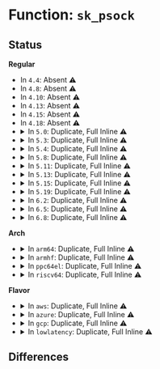 # Function: <code>sk_psock</code>

## Status
<b>Regular</b>
<ul>
<li>
In <code>4.4</code>: Absent ⚠️
</li>
<li>
In <code>4.8</code>: Absent ⚠️
</li>
<li>
In <code>4.10</code>: Absent ⚠️
</li>
<li>
In <code>4.13</code>: Absent ⚠️
</li>
<li>
In <code>4.15</code>: Absent ⚠️
</li>
<li>
In <code>4.18</code>: Absent ⚠️
</li>
<li>
<details>
<summary>In <code>5.0</code>: Duplicate, Full Inline ⚠️</summary>

**Collision:** Static Duplication

**Inline:** Full

**Transformation:** False

**Instances:**

```
In net/core/skmsg.c (ffffffff818e5e15)
Location: include/linux/skmsg.h:274
Inline: True
Inline callers:
  - net/core/skmsg.c:sk_psock_write_space
  - net/core/skmsg.c:sk_psock_strp_data_ready
  - net/core/skmsg.c:sk_psock_strp_read
```
```
In net/core/sock_map.c (ffffffff818f25ca)
Location: include/linux/skmsg.h:274
Inline: True
Inline callers:
  - net/core/sock_map.c:sock_hash_update_common
  - net/core/sock_map.c:sock_map_update_common
  - net/core/sock_map.c:sock_map_unref
```
```
In net/ipv4/tcp_bpf.c (ffffffff81978097)
Location: include/linux/skmsg.h:274
Inline: True
Inline callers:
  - net/ipv4/tcp_bpf.c:tcp_bpf_init
  - net/ipv4/tcp_bpf.c:tcp_bpf_reinit
  - net/ipv4/tcp_bpf.c:tcp_bpf_sendpage
  - net/ipv4/tcp_bpf.c:tcp_bpf_sendmsg
  - net/ipv4/tcp_bpf.c:tcp_bpf_sendmsg_redir
  - net/ipv4/tcp_bpf.c:tcp_bpf_recvmsg
  - net/ipv4/tcp_bpf.c:tcp_bpf_stream_read
```
</details>
</li>
<li>
<details>
<summary>In <code>5.3</code>: Duplicate, Full Inline ⚠️</summary>

**Collision:** Static Duplication

**Inline:** Full

**Transformation:** False

**Instances:**

```
In net/core/skmsg.c (ffffffff8193555f)
Location: include/linux/skmsg.h:274
Inline: True
Inline callers:
  - net/core/skmsg.c:sk_psock_write_space
  - net/core/skmsg.c:sk_psock_strp_data_ready
  - net/core/skmsg.c:sk_psock_strp_read
```
```
In net/core/sock_map.c (ffffffff819446fc)
Location: include/linux/skmsg.h:274
Inline: True
Inline callers:
  - net/core/sock_map.c:sock_hash_update_common
  - net/core/sock_map.c:sock_map_update_common
  - net/core/sock_map.c:sock_map_unref
```
```
In net/ipv4/tcp_bpf.c (ffffffff819e1b72)
Location: include/linux/skmsg.h:274
Inline: True
Inline callers:
  - net/ipv4/tcp_bpf.c:tcp_bpf_init
  - net/ipv4/tcp_bpf.c:tcp_bpf_reinit
  - net/ipv4/tcp_bpf.c:tcp_bpf_sendpage
  - net/ipv4/tcp_bpf.c:tcp_bpf_sendmsg
  - net/ipv4/tcp_bpf.c:tcp_bpf_sendmsg_redir
  - net/ipv4/tcp_bpf.c:tcp_bpf_recvmsg
  - net/ipv4/tcp_bpf.c:tcp_bpf_stream_read
```
</details>
</li>
<li>
<details>
<summary>In <code>5.4</code>: Duplicate, Full Inline ⚠️</summary>

**Collision:** Static Duplication

**Inline:** Full

**Transformation:** False

**Instances:**

```
In net/core/skmsg.c (ffffffff8196831c)
Location: include/linux/skmsg.h:277
Inline: True
Inline callers:
  - net/core/skmsg.c:sk_psock_write_space
  - net/core/skmsg.c:sk_psock_strp_data_ready
  - net/core/skmsg.c:sk_psock_strp_read
```
```
In net/core/sock_map.c (ffffffff819796fc)
Location: include/linux/skmsg.h:277
Inline: True
Inline callers:
  - net/core/sock_map.c:sock_hash_update_common
  - net/core/sock_map.c:sock_map_update_common
  - net/core/sock_map.c:sock_map_unref
```
```
In net/ipv4/tcp_bpf.c (ffffffff81a18b62)
Location: include/linux/skmsg.h:277
Inline: True
Inline callers:
  - net/ipv4/tcp_bpf.c:tcp_bpf_init
  - net/ipv4/tcp_bpf.c:tcp_bpf_reinit
  - net/ipv4/tcp_bpf.c:tcp_bpf_sendpage
  - net/ipv4/tcp_bpf.c:tcp_bpf_sendmsg
  - net/ipv4/tcp_bpf.c:tcp_bpf_sendmsg_redir
  - net/ipv4/tcp_bpf.c:tcp_bpf_recvmsg
  - net/ipv4/tcp_bpf.c:tcp_bpf_stream_read
```
</details>
</li>
<li>
<details>
<summary>In <code>5.8</code>: Duplicate, Full Inline ⚠️</summary>

**Collision:** Static Duplication

**Inline:** Full

**Transformation:** False

**Instances:**

```
In net/core/skmsg.c (ffffffff81a3c54c)
Location: include/linux/skmsg.h:282
Inline: True
Inline callers:
  - net/core/skmsg.c:sk_psock_write_space
  - net/core/skmsg.c:sk_psock_strp_data_ready
  - net/core/skmsg.c:sk_psock_strp_read
  - net/core/skmsg.c:sk_psock_skb_redirect
```
```
In net/core/sock_map.c (ffffffff81a4eb2b)
Location: include/linux/skmsg.h:282
Inline: True
Inline callers:
  - net/core/sock_map.c:sock_map_close
  - net/core/sock_map.c:sock_map_unhash
  - net/core/sock_map.c:sock_hash_free
  - net/core/sock_map.c:sock_hash_update_common
  - net/core/sock_map.c:sock_map_update_common
  - net/core/sock_map.c:sock_map_link_no_progs
  - net/core/sock_map.c:sock_map_link
```
```
In net/ipv4/tcp_bpf.c (ffffffff81b092c1)
Location: include/linux/skmsg.h:282
Inline: True
Inline callers:
  - net/ipv4/tcp_bpf.c:tcp_bpf_sendpage
  - net/ipv4/tcp_bpf.c:tcp_bpf_sendmsg
  - net/ipv4/tcp_bpf.c:tcp_bpf_recvmsg
  - net/ipv4/tcp_bpf.c:tcp_bpf_stream_read
  - net/ipv4/tcp_bpf.c:tcp_bpf_sendmsg_redir
```
</details>
</li>
<li>
<details>
<summary>In <code>5.11</code>: Duplicate, Full Inline ⚠️</summary>

**Collision:** Static Duplication

**Inline:** Full

**Transformation:** False

**Instances:**

```
In net/core/skmsg.c (ffffffff81a3ec0c)
Location: include/linux/skmsg.h:282
Inline: True
Inline callers:
  - net/core/skmsg.c:sk_psock_write_space
  - net/core/skmsg.c:sk_psock_verdict_recv
  - net/core/skmsg.c:sk_psock_strp_data_ready
  - net/core/skmsg.c:sk_psock_strp_read
  - net/core/skmsg.c:sk_psock_skb_redirect
```
```
In net/core/sock_map.c (ffffffff81a54b0b)
Location: include/linux/skmsg.h:282
Inline: True
Inline callers:
  - net/core/sock_map.c:sock_map_close
  - net/core/sock_map.c:sock_map_unhash
  - net/core/sock_map.c:sock_hash_free
  - net/core/sock_map.c:sock_hash_update_common
  - net/core/sock_map.c:sock_map_update_common
  - net/core/sock_map.c:sock_map_link_no_progs
  - net/core/sock_map.c:sock_map_link
```
```
In net/ipv4/tcp_bpf.c (ffffffff81b17ad8)
Location: include/linux/skmsg.h:282
Inline: True
Inline callers:
  - net/ipv4/tcp_bpf.c:tcp_bpf_sendpage
  - net/ipv4/tcp_bpf.c:tcp_bpf_sendmsg
  - net/ipv4/tcp_bpf.c:tcp_bpf_recvmsg
  - net/ipv4/tcp_bpf.c:tcp_bpf_stream_read
  - net/ipv4/tcp_bpf.c:tcp_bpf_sendmsg_redir
```
</details>
</li>
<li>
<details>
<summary>In <code>5.13</code>: Duplicate, Full Inline ⚠️</summary>

**Collision:** Static Duplication

**Inline:** Full

**Transformation:** False

**Instances:**

```
In net/core/skmsg.c (ffffffff81a4e5c9)
Location: include/linux/skmsg.h:285
Inline: True
Inline callers:
  - net/core/skmsg.c:sk_psock_verdict_recv
  - net/core/skmsg.c:sk_psock_strp_data_ready
  - net/core/skmsg.c:sk_psock_strp_read
  - net/core/skmsg.c:sk_psock_write_space
  - net/core/skmsg.c:sk_psock_skb_redirect
```
```
In net/core/sock_map.c (ffffffff81a5154f)
Location: include/linux/skmsg.h:285
Inline: True
Inline callers:
  - net/core/sock_map.c:sock_map_close
  - net/core/sock_map.c:sock_map_unhash
  - net/core/sock_map.c:sock_hash_update_common
  - net/core/sock_map.c:sock_map_update_common
  - net/core/sock_map.c:sock_map_link
  - net/core/sock_map.c:sock_map_unref
```
```
In net/ipv4/tcp_bpf.c (ffffffff81b056a4)
Location: include/linux/skmsg.h:285
Inline: True
Inline callers:
  - net/ipv4/tcp_bpf.c:tcp_bpf_sendpage
  - net/ipv4/tcp_bpf.c:tcp_bpf_sendmsg
  - net/ipv4/tcp_bpf.c:tcp_bpf_recvmsg
  - net/ipv4/tcp_bpf.c:tcp_bpf_stream_read
  - net/ipv4/tcp_bpf.c:tcp_bpf_sendmsg_redir
```
```
In net/ipv4/udp_bpf.c (ffffffff81b05cb2)
Location: include/linux/skmsg.h:285
Inline: True
Inline callers:
  - net/ipv4/udp_bpf.c:udp_bpf_recvmsg
```
</details>
</li>
<li>
<details>
<summary>In <code>5.15</code>: Duplicate, Full Inline ⚠️</summary>

**Collision:** Static Duplication

**Inline:** Full

**Transformation:** False

**Instances:**

```
In net/core/skmsg.c (ffffffff81b07309)
Location: include/linux/skmsg.h:284
Inline: True
Inline callers:
  - net/core/skmsg.c:sk_psock_verdict_recv
  - net/core/skmsg.c:sk_psock_strp_data_ready
  - net/core/skmsg.c:sk_psock_strp_read
  - net/core/skmsg.c:sk_psock_write_space
  - net/core/skmsg.c:sk_psock_skb_redirect
  - net/core/skmsg.c:sk_msg_is_readable
```
```
In net/core/sock_map.c (ffffffff81b094cf)
Location: include/linux/skmsg.h:284
Inline: True
Inline callers:
  - net/core/sock_map.c:sock_map_close
  - net/core/sock_map.c:sock_hash_update_common
  - net/core/sock_map.c:sock_map_update_common
  - net/core/sock_map.c:sock_map_link
  - net/core/sock_map.c:sock_map_unref
```
```
In net/ipv4/tcp_bpf.c (ffffffff81bc81f4)
Location: include/linux/skmsg.h:284
Inline: True
Inline callers:
  - net/ipv4/tcp_bpf.c:tcp_bpf_sendpage
  - net/ipv4/tcp_bpf.c:tcp_bpf_sendmsg
  - net/ipv4/tcp_bpf.c:tcp_bpf_recvmsg
  - net/ipv4/tcp_bpf.c:tcp_bpf_recvmsg_parser
  - net/ipv4/tcp_bpf.c:tcp_bpf_sendmsg_redir
```
```
In net/ipv4/udp_bpf.c (ffffffff81bc89b3)
Location: include/linux/skmsg.h:284
Inline: True
Inline callers:
  - net/ipv4/udp_bpf.c:udp_bpf_recvmsg
```
```
In net/unix/unix_bpf.c (ffffffff81beb736)
Location: include/linux/skmsg.h:284
Inline: True
Inline callers:
  - net/unix/unix_bpf.c:unix_bpf_recvmsg
```
</details>
</li>
<li>
<details>
<summary>In <code>5.19</code>: Duplicate, Full Inline ⚠️</summary>

**Collision:** Static Duplication

**Inline:** Full

**Transformation:** False

**Instances:**

```
In net/core/skmsg.c (ffffffff81c8bd6f)
Location: include/linux/skmsg.h:278
Inline: True
Inline callers:
  - net/core/skmsg.c:sk_psock_verdict_recv
  - net/core/skmsg.c:sk_psock_strp_data_ready
  - net/core/skmsg.c:sk_psock_strp_read
  - net/core/skmsg.c:sk_psock_write_space
  - net/core/skmsg.c:sk_psock_skb_redirect
  - net/core/skmsg.c:sk_msg_is_readable
```
```
In net/core/sock_map.c (ffffffff81c8f5d9)
Location: include/linux/skmsg.h:278
Inline: True
Inline callers:
  - net/core/sock_map.c:sock_map_close
  - net/core/sock_map.c:sock_hash_update_common
  - net/core/sock_map.c:sock_map_update_common
  - net/core/sock_map.c:sock_map_link
  - net/core/sock_map.c:sock_map_unref
```
```
In net/ipv4/tcp_bpf.c (ffffffff81d5da69)
Location: include/linux/skmsg.h:278
Inline: True
Inline callers:
  - net/ipv4/tcp_bpf.c:tcp_bpf_sendpage
  - net/ipv4/tcp_bpf.c:tcp_bpf_sendmsg
  - net/ipv4/tcp_bpf.c:tcp_bpf_recvmsg
  - net/ipv4/tcp_bpf.c:tcp_bpf_recvmsg_parser
  - net/ipv4/tcp_bpf.c:tcp_bpf_sendmsg_redir
```
```
In net/ipv4/udp_bpf.c (ffffffff81d5df54)
Location: include/linux/skmsg.h:278
Inline: True
Inline callers:
  - net/ipv4/udp_bpf.c:udp_bpf_recvmsg
```
```
In net/unix/unix_bpf.c (ffffffff81d838f6)
Location: include/linux/skmsg.h:278
Inline: True
Inline callers:
  - net/unix/unix_bpf.c:unix_bpf_recvmsg
```
</details>
</li>
<li>
<details>
<summary>In <code>6.2</code>: Duplicate, Full Inline ⚠️</summary>

**Collision:** Static Duplication

**Inline:** Full

**Transformation:** False

**Instances:**

```
In net/core/skmsg.c (ffffffff81e482bc)
Location: include/linux/skmsg.h:280
Inline: True
Inline callers:
  - net/core/skmsg.c:sk_psock_verdict_recv
  - net/core/skmsg.c:sk_psock_strp_data_ready
  - net/core/skmsg.c:sk_psock_strp_read
  - net/core/skmsg.c:sk_psock_write_space
  - net/core/skmsg.c:sk_psock_skb_redirect
  - net/core/skmsg.c:sk_msg_is_readable
```
```
In net/core/sock_map.c (ffffffff81e4a9f9)
Location: include/linux/skmsg.h:280
Inline: True
Inline callers:
  - net/core/sock_map.c:sock_map_close
  - net/core/sock_map.c:sock_map_destroy
  - net/core/sock_map.c:sock_map_unhash
  - net/core/sock_map.c:sock_hash_update_common
  - net/core/sock_map.c:sock_map_update_common
  - net/core/sock_map.c:sock_map_link
  - net/core/sock_map.c:sock_map_unref
```
```
In net/ipv4/tcp_bpf.c (ffffffff81f27719)
Location: include/linux/skmsg.h:280
Inline: True
Inline callers:
  - net/ipv4/tcp_bpf.c:tcp_bpf_sendpage
  - net/ipv4/tcp_bpf.c:tcp_bpf_sendmsg
  - net/ipv4/tcp_bpf.c:tcp_bpf_recvmsg
  - net/ipv4/tcp_bpf.c:tcp_bpf_recvmsg_parser
  - net/ipv4/tcp_bpf.c:tcp_bpf_sendmsg_redir
```
```
In net/ipv4/udp_bpf.c (ffffffff81f28755)
Location: include/linux/skmsg.h:280
Inline: True
Inline callers:
  - net/ipv4/udp_bpf.c:udp_bpf_recvmsg
```
```
In net/unix/unix_bpf.c (ffffffff81f510f6)
Location: include/linux/skmsg.h:280
Inline: True
Inline callers:
  - net/unix/unix_bpf.c:unix_bpf_recvmsg
```
</details>
</li>
<li>
<details>
<summary>In <code>6.5</code>: Duplicate, Full Inline ⚠️</summary>

**Collision:** Static Duplication

**Inline:** Full

**Transformation:** False

**Instances:**

```
In net/core/skmsg.c (ffffffff81ea3a75)
Location: include/linux/skmsg.h:280
Inline: True
Inline callers:
  - net/core/skmsg.c:sk_psock_verdict_recv
  - net/core/skmsg.c:sk_psock_strp_data_ready
  - net/core/skmsg.c:sk_psock_strp_read
  - net/core/skmsg.c:sk_psock_write_space
  - net/core/skmsg.c:sk_psock_skb_redirect
  - net/core/skmsg.c:sk_msg_is_readable
```
```
In net/core/sock_map.c (ffffffff81ea60f9)
Location: include/linux/skmsg.h:280
Inline: True
Inline callers:
  - net/core/sock_map.c:sock_map_close
  - net/core/sock_map.c:sock_map_destroy
  - net/core/sock_map.c:sock_map_unhash
  - net/core/sock_map.c:sock_hash_update_common
  - net/core/sock_map.c:sock_map_update_common
  - net/core/sock_map.c:sock_map_link
  - net/core/sock_map.c:sock_map_unref
```
```
In net/ipv4/tcp_bpf.c (ffffffff81f873f1)
Location: include/linux/skmsg.h:280
Inline: True
Inline callers:
  - net/ipv4/tcp_bpf.c:tcp_bpf_sendmsg
  - net/ipv4/tcp_bpf.c:tcp_bpf_recvmsg_parser
  - net/ipv4/tcp_bpf.c:tcp_bpf_sendmsg_redir
```
```
In net/ipv4/udp_bpf.c (ffffffff81f882bc)
Location: include/linux/skmsg.h:280
Inline: True
```
```
In net/unix/unix_bpf.c (ffffffff81fb0a57)
Location: include/linux/skmsg.h:280
Inline: True
```
</details>
</li>
<li>
<details>
<summary>In <code>6.8</code>: Duplicate, Full Inline ⚠️</summary>

**Collision:** Static Duplication

**Inline:** Full

**Transformation:** False

**Instances:**

```
In net/core/skmsg.c (ffffffff81f66375)
Location: include/linux/skmsg.h:286
Inline: True
Inline callers:
  - net/core/skmsg.c:sk_psock_verdict_recv
  - net/core/skmsg.c:sk_psock_strp_data_ready
  - net/core/skmsg.c:sk_psock_strp_read
  - net/core/skmsg.c:sk_psock_write_space
  - net/core/skmsg.c:sk_psock_skb_redirect
  - net/core/skmsg.c:sk_msg_is_readable
```
```
In net/core/sock_map.c (ffffffff81f68bb9)
Location: include/linux/skmsg.h:286
Inline: True
Inline callers:
  - net/core/sock_map.c:sock_map_close
  - net/core/sock_map.c:sock_map_destroy
  - net/core/sock_map.c:sock_map_unhash
  - net/core/sock_map.c:sock_hash_update_common
  - net/core/sock_map.c:sock_map_update_common
  - net/core/sock_map.c:sock_map_link
  - net/core/sock_map.c:sock_map_unref
```
```
In net/ipv4/tcp_bpf.c (ffffffff8204ea71)
Location: include/linux/skmsg.h:286
Inline: True
Inline callers:
  - net/ipv4/tcp_bpf.c:tcp_bpf_sendmsg
  - net/ipv4/tcp_bpf.c:tcp_bpf_recvmsg_parser
  - net/ipv4/tcp_bpf.c:tcp_bpf_sendmsg_redir
```
```
In net/ipv4/udp_bpf.c (ffffffff8204f9dc)
Location: include/linux/skmsg.h:286
Inline: True
```
```
In net/unix/unix_bpf.c (ffffffff8207e0f7)
Location: include/linux/skmsg.h:286
Inline: True
```
</details>
</li>
</ul>
<b>Arch</b>
<ul>
<li>
<details>
<summary>In <code>arm64</code>: Duplicate, Full Inline ⚠️</summary>

**Collision:** Static Duplication

**Inline:** Full

**Transformation:** False

**Instances:**

```
In net/core/skmsg.c (ffff800010c0e228)
Location: include/linux/skmsg.h:277
Inline: True
Inline callers:
  - net/core/skmsg.c:sk_psock_write_space
  - net/core/skmsg.c:sk_psock_strp_data_ready
  - net/core/skmsg.c:sk_psock_strp_read
```
```
In net/core/sock_map.c (ffff800010c20b30)
Location: include/linux/skmsg.h:277
Inline: True
Inline callers:
  - net/core/sock_map.c:sock_hash_update_common
  - net/core/sock_map.c:sock_map_update_common
  - net/core/sock_map.c:sock_map_unref
```
```
In net/ipv4/tcp_bpf.c (ffff800010cd4678)
Location: include/linux/skmsg.h:277
Inline: True
Inline callers:
  - net/ipv4/tcp_bpf.c:tcp_bpf_init
  - net/ipv4/tcp_bpf.c:tcp_bpf_reinit
  - net/ipv4/tcp_bpf.c:tcp_bpf_sendpage
  - net/ipv4/tcp_bpf.c:tcp_bpf_sendmsg
  - net/ipv4/tcp_bpf.c:tcp_bpf_sendmsg_redir
  - net/ipv4/tcp_bpf.c:tcp_bpf_recvmsg
  - net/ipv4/tcp_bpf.c:tcp_bpf_stream_read
```
</details>
</li>
<li>
<details>
<summary>In <code>armhf</code>: Duplicate, Full Inline ⚠️</summary>

**Collision:** Static Duplication

**Inline:** Full

**Transformation:** False

**Instances:**

```
In net/core/skmsg.c (c0d2656c)
Location: include/linux/skmsg.h:277
Inline: True
Inline callers:
  - net/core/skmsg.c:sk_psock_write_space
  - net/core/skmsg.c:sk_psock_strp_data_ready
  - net/core/skmsg.c:sk_psock_strp_read
```
```
In net/core/sock_map.c (c0d3848c)
Location: include/linux/skmsg.h:277
Inline: True
Inline callers:
  - net/core/sock_map.c:sock_hash_update_common
  - net/core/sock_map.c:sock_map_update_common
  - net/core/sock_map.c:sock_map_link
  - net/core/sock_map.c:sock_map_unref
```
```
In net/ipv4/tcp_bpf.c (c0dde7cc)
Location: include/linux/skmsg.h:277
Inline: True
Inline callers:
  - net/ipv4/tcp_bpf.c:tcp_bpf_init
  - net/ipv4/tcp_bpf.c:tcp_bpf_reinit
  - net/ipv4/tcp_bpf.c:tcp_bpf_sendpage
  - net/ipv4/tcp_bpf.c:tcp_bpf_sendmsg
  - net/ipv4/tcp_bpf.c:tcp_bpf_sendmsg_redir
  - net/ipv4/tcp_bpf.c:tcp_bpf_recvmsg
  - net/ipv4/tcp_bpf.c:tcp_bpf_stream_read
```
</details>
</li>
<li>
<details>
<summary>In <code>ppc64el</code>: Duplicate, Full Inline ⚠️</summary>

**Collision:** Static Duplication

**Inline:** Full

**Transformation:** False

**Instances:**

```
In net/core/skmsg.c (c000000000cf9a78)
Location: include/linux/skmsg.h:277
Inline: True
Inline callers:
  - net/core/skmsg.c:sk_psock_write_space
  - net/core/skmsg.c:sk_psock_strp_data_ready
  - net/core/skmsg.c:sk_psock_strp_read
```
```
In net/core/sock_map.c (c000000000d12d20)
Location: include/linux/skmsg.h:277
Inline: True
Inline callers:
  - net/core/sock_map.c:sock_hash_update_common
  - net/core/sock_map.c:sock_map_update_common
  - net/core/sock_map.c:sock_map_unref
```
```
In net/ipv4/tcp_bpf.c (c000000000df3980)
Location: include/linux/skmsg.h:277
Inline: True
Inline callers:
  - net/ipv4/tcp_bpf.c:tcp_bpf_init
  - net/ipv4/tcp_bpf.c:tcp_bpf_reinit
  - net/ipv4/tcp_bpf.c:tcp_bpf_sendpage
  - net/ipv4/tcp_bpf.c:tcp_bpf_sendmsg
  - net/ipv4/tcp_bpf.c:tcp_bpf_sendmsg_redir
  - net/ipv4/tcp_bpf.c:tcp_bpf_recvmsg
  - net/ipv4/tcp_bpf.c:tcp_bpf_stream_read
```
</details>
</li>
<li>
<details>
<summary>In <code>riscv64</code>: Duplicate, Full Inline ⚠️</summary>

**Collision:** Static Duplication

**Inline:** Full

**Transformation:** False

**Instances:**

```
In net/core/skmsg.c (ffffffe00078ac9c)
Location: include/linux/skmsg.h:277
Inline: True
Inline callers:
  - net/core/skmsg.c:sk_psock_write_space
  - net/core/skmsg.c:sk_psock_strp_data_ready
  - net/core/skmsg.c:sk_psock_strp_read
```
```
In net/core/sock_map.c (ffffffe00079998e)
Location: include/linux/skmsg.h:277
Inline: True
Inline callers:
  - net/core/sock_map.c:sock_hash_update_common
  - net/core/sock_map.c:sock_map_update_common
  - net/core/sock_map.c:sock_map_unref
```
```
In net/ipv4/tcp_bpf.c (ffffffe00082555e)
Location: include/linux/skmsg.h:277
Inline: True
Inline callers:
  - net/ipv4/tcp_bpf.c:tcp_bpf_init
  - net/ipv4/tcp_bpf.c:tcp_bpf_reinit
  - net/ipv4/tcp_bpf.c:tcp_bpf_sendpage
  - net/ipv4/tcp_bpf.c:tcp_bpf_sendmsg
  - net/ipv4/tcp_bpf.c:tcp_bpf_sendmsg_redir
  - net/ipv4/tcp_bpf.c:tcp_bpf_recvmsg
  - net/ipv4/tcp_bpf.c:tcp_bpf_stream_read
```
</details>
</li>
</ul>
<b>Flavor</b>
<ul>
<li>
<details>
<summary>In <code>aws</code>: Duplicate, Full Inline ⚠️</summary>

**Collision:** Static Duplication

**Inline:** Full

**Transformation:** False

**Instances:**

```
In net/core/skmsg.c (ffffffff819082ec)
Location: include/linux/skmsg.h:277
Inline: True
Inline callers:
  - net/core/skmsg.c:sk_psock_write_space
  - net/core/skmsg.c:sk_psock_strp_data_ready
  - net/core/skmsg.c:sk_psock_strp_read
```
```
In net/core/sock_map.c (ffffffff8191956c)
Location: include/linux/skmsg.h:277
Inline: True
Inline callers:
  - net/core/sock_map.c:sock_hash_update_common
  - net/core/sock_map.c:sock_map_update_common
  - net/core/sock_map.c:sock_map_unref
```
```
In net/ipv4/tcp_bpf.c (ffffffff819b81f2)
Location: include/linux/skmsg.h:277
Inline: True
Inline callers:
  - net/ipv4/tcp_bpf.c:tcp_bpf_init
  - net/ipv4/tcp_bpf.c:tcp_bpf_reinit
  - net/ipv4/tcp_bpf.c:tcp_bpf_sendpage
  - net/ipv4/tcp_bpf.c:tcp_bpf_sendmsg
  - net/ipv4/tcp_bpf.c:tcp_bpf_sendmsg_redir
  - net/ipv4/tcp_bpf.c:tcp_bpf_recvmsg
  - net/ipv4/tcp_bpf.c:tcp_bpf_stream_read
```
</details>
</li>
<li>
<details>
<summary>In <code>azure</code>: Duplicate, Full Inline ⚠️</summary>

**Collision:** Static Duplication

**Inline:** Full

**Transformation:** False

**Instances:**

```
In net/core/skmsg.c (ffffffff818c20fc)
Location: include/linux/skmsg.h:277
Inline: True
Inline callers:
  - net/core/skmsg.c:sk_psock_write_space
  - net/core/skmsg.c:sk_psock_strp_data_ready
  - net/core/skmsg.c:sk_psock_strp_read
```
```
In net/core/sock_map.c (ffffffff818d331c)
Location: include/linux/skmsg.h:277
Inline: True
Inline callers:
  - net/core/sock_map.c:sock_hash_update_common
  - net/core/sock_map.c:sock_map_update_common
  - net/core/sock_map.c:sock_map_unref
```
```
In net/ipv4/tcp_bpf.c (ffffffff81974fe2)
Location: include/linux/skmsg.h:277
Inline: True
Inline callers:
  - net/ipv4/tcp_bpf.c:tcp_bpf_init
  - net/ipv4/tcp_bpf.c:tcp_bpf_reinit
  - net/ipv4/tcp_bpf.c:tcp_bpf_sendpage
  - net/ipv4/tcp_bpf.c:tcp_bpf_sendmsg
  - net/ipv4/tcp_bpf.c:tcp_bpf_sendmsg_redir
  - net/ipv4/tcp_bpf.c:tcp_bpf_recvmsg
  - net/ipv4/tcp_bpf.c:tcp_bpf_stream_read
```
</details>
</li>
<li>
<details>
<summary>In <code>gcp</code>: Duplicate, Full Inline ⚠️</summary>

**Collision:** Static Duplication

**Inline:** Full

**Transformation:** False

**Instances:**

```
In net/core/skmsg.c (ffffffff8195931c)
Location: include/linux/skmsg.h:277
Inline: True
Inline callers:
  - net/core/skmsg.c:sk_psock_write_space
  - net/core/skmsg.c:sk_psock_strp_data_ready
  - net/core/skmsg.c:sk_psock_strp_read
```
```
In net/core/sock_map.c (ffffffff8196a6fc)
Location: include/linux/skmsg.h:277
Inline: True
Inline callers:
  - net/core/sock_map.c:sock_hash_update_common
  - net/core/sock_map.c:sock_map_update_common
  - net/core/sock_map.c:sock_map_unref
```
```
In net/ipv4/tcp_bpf.c (ffffffff81a22c72)
Location: include/linux/skmsg.h:277
Inline: True
Inline callers:
  - net/ipv4/tcp_bpf.c:tcp_bpf_init
  - net/ipv4/tcp_bpf.c:tcp_bpf_reinit
  - net/ipv4/tcp_bpf.c:tcp_bpf_sendpage
  - net/ipv4/tcp_bpf.c:tcp_bpf_sendmsg
  - net/ipv4/tcp_bpf.c:tcp_bpf_sendmsg_redir
  - net/ipv4/tcp_bpf.c:tcp_bpf_recvmsg
  - net/ipv4/tcp_bpf.c:tcp_bpf_stream_read
```
</details>
</li>
<li>
<details>
<summary>In <code>lowlatency</code>: Duplicate, Full Inline ⚠️</summary>

**Collision:** Static Duplication

**Inline:** Full

**Transformation:** False

**Instances:**

```
In net/core/skmsg.c (ffffffff8197b664)
Location: include/linux/skmsg.h:277
Inline: True
Inline callers:
  - net/core/skmsg.c:sk_psock_write_space
  - net/core/skmsg.c:sk_psock_strp_data_ready
  - net/core/skmsg.c:sk_psock_strp_read
```
```
In net/core/sock_map.c (ffffffff8198cb6c)
Location: include/linux/skmsg.h:277
Inline: True
Inline callers:
  - net/core/sock_map.c:sock_hash_update_common
  - net/core/sock_map.c:sock_map_update_common
  - net/core/sock_map.c:sock_map_unref
```
```
In net/ipv4/tcp_bpf.c (ffffffff81a2e04a)
Location: include/linux/skmsg.h:277
Inline: True
Inline callers:
  - net/ipv4/tcp_bpf.c:tcp_bpf_init
  - net/ipv4/tcp_bpf.c:tcp_bpf_reinit
  - net/ipv4/tcp_bpf.c:tcp_bpf_sendpage
  - net/ipv4/tcp_bpf.c:tcp_bpf_sendmsg
  - net/ipv4/tcp_bpf.c:tcp_bpf_sendmsg_redir
  - net/ipv4/tcp_bpf.c:tcp_bpf_recvmsg
  - net/ipv4/tcp_bpf.c:tcp_bpf_stream_read
```
</details>
</li>
</ul>

## Differences
